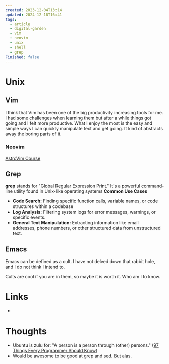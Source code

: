 ```yaml
---
created: 2023-12-04T13:14
updated: 2024-12-18T16:41
tags:
  - article
  - digital-garden
  - vim
  - neovim
  - unix
  - shell
  - grep
Finished: false
---
```

# Unix




## Vim
I think that Vim has been one of the big productivity increasing tools for me. I had some challenges when learning them but after a while things got going and I felt more productive. What I enjoy the most is the easy and simple ways I can quickly manipulate text and get going. It kind of abstracts away the boring parts of it. 

### Neovim
[AstroVim Course](https://lazyvim-ambitious-devs.phillips.codes/)
## Grep
**grep** stands for "Global Regular Expression Print." It's a powerful command-line utility found in Unix-like operating systems
**Common Use Cases**
- **Code Search:** Finding specific function calls, variable names, or code structures within a codebase
- **Log Analysis:** Filtering system logs for error messages, warnings, or specific events.
- **General Text Manipulation:** Extracting information like email addresses, phone numbers, or other structured data from unstructured text.

## Emacs
Emacs can be defined as a cult.
I have not delved down that rabbit hole, and I do not think I intend to. 


Cults are cool if you are in them, so maybe it is worth it. Who am I to know. 
# Links
- 

# Thoughts 
- Ubuntu is zulu for: "A person is a person through (other) persons." ([97 Things Every Programmer Should Know](../../Books/Book%20Reviews/Programming/97%20Things%20Every%20Programmer%20Should%20Know.md))
- Would be awesome to be good at grep and sed. But alas.

